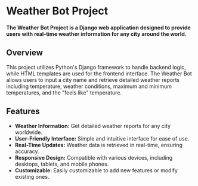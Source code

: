 # Weather Bot Project
<b>The Weather Bot Project is a Django web application designed to provide users with real-time weather information for any city around the world.</b> 

<h2>Overview</h2>
This project utilizes Python's Django framework to handle backend logic, while HTML templates are used for the frontend interface. The Weather Bot allows users to input a city name and retrieve detailed weather reports including temperature, weather conditions, maximum and minimum temperatures, and the "feels like" temperature.

<h2>Features</h2>
<ul>
<li><b>Weather Information:</b> Get detailed weather reports for any city worldwide.</li>
<li><b>User-Friendly Interface:</b> Simple and intuitive interface for ease of use.</li>
<li><b>Real-Time Updates:</b> Weather data is retrieved in real-time, ensuring accuracy.</li>
<li><b>Responsive Design:</b> Compatible with various devices, including desktops, tablets, and mobile phones.</li>
<li><b>Customizable:</b> Easily customizable to add new features or modify existing ones.</li>
</ul>

